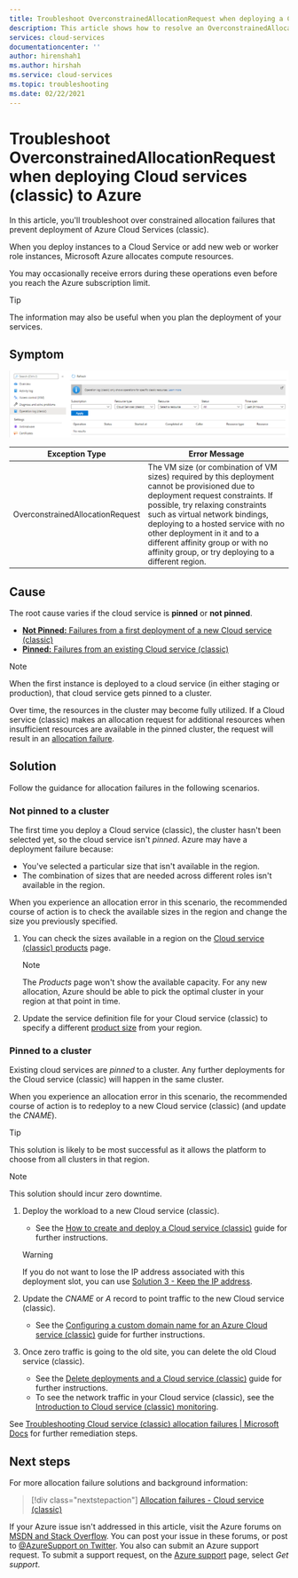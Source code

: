 ```yaml
---
title: Troubleshoot OverconstrainedAllocationRequest when deploying a Cloud service (classic) to Azure | Microsoft Docs
description: This article shows how to resolve an OverconstrainedAllocationRequest exception when deploying a Cloud service (classic) to Azure.
services: cloud-services
documentationcenter: ''
author: hirenshah1
ms.author: hirshah
ms.service: cloud-services
ms.topic: troubleshooting
ms.date: 02/22/2021
---
```


# Troubleshoot OverconstrainedAllocationRequest when deploying Cloud services (classic) to Azure

In this article, you'll troubleshoot over constrained allocation failures that prevent deployment of Azure Cloud Services (classic).

When you deploy instances to a Cloud Service or add new web or worker role instances, Microsoft Azure allocates compute resources.

You may occasionally receive errors during these operations even before you reach the Azure subscription limit.

> [!TIP]
> The information may also be useful when you plan the deployment of your services.

## Symptom

![Image shows the Operation log (classic) blade.](./media/cloud-services-troubleshoot-overconstrained-allocation-failed/cloud-services-troubleshoot-allocation-logs.png)

|Exception Type  |Error Message  |
|---------|---------|
|OverconstrainedAllocationRequest |The VM size (or combination of VM sizes) required by this deployment cannot be provisioned due to deployment request constraints. If possible, try relaxing constraints such as virtual network bindings, deploying to a hosted service with no other deployment in it and to a different affinity group or with no affinity group, or try deploying to a different region.|

## Cause

The root cause varies if the cloud service is **pinned** or **not pinned**.

- [**Not Pinned:** Failures from a first deployment of a new Cloud service (classic)](#not-pinned-to-a-cluster)
- [**Pinned:** Failures from an existing Cloud service (classic)](#pinned-to-a-cluster)

> [!NOTE]
> When the first instance is deployed to a cloud service (in either staging or production), that cloud service gets pinned to a cluster.
>
> Over time, the resources in the cluster may become fully utilized. If a Cloud service (classic) makes an allocation request for additional resources when insufficient resources are available in the pinned cluster, the request will result in an [allocation failure](cloud-services-allocation-failures.md).

## Solution

Follow the guidance for allocation failures in the following scenarios.

### Not pinned to a cluster

The first time you deploy a Cloud service (classic), the cluster hasn't been selected yet, so the cloud service isn't *pinned*. Azure may have a deployment failure because:

- You've selected a particular size that isn't available in the region.
- The combination of sizes that are needed across different roles isn't available in the region.

When you experience an allocation error in this scenario, the recommended course of action is to check the available sizes in the region and change the size you previously specified.

1. You can check the sizes available in a region on the [Cloud service (classic) products](https://azure.microsoft.com/global-infrastructure/services/?products=cloud-services) page.

    > [!NOTE]
    > The *Products* page won't show the available capacity. For any new allocation, Azure should be able to pick the optimal cluster in your region at that point in time.

1. Update the service definition file for your Cloud service (classic) to specify a different [product size](cloud-services-sizes-specs.md#configure-sizes-for-cloud-services) from your region.

### Pinned to a cluster

Existing cloud services are *pinned* to a cluster. Any further deployments for the Cloud service (classic) will happen in the same cluster.

When you experience an allocation error in this scenario, the recommended course of action is to redeploy to a new Cloud service (classic) (and update the *CNAME*).

> [!TIP]
> This solution is likely to be most successful as it allows the platform to choose from all clusters in that region.

> [!NOTE]
> This solution should incur zero downtime.

1. Deploy the workload to a new Cloud service (classic).
    - See the [How to create and deploy a Cloud service (classic)](cloud-services-how-to-create-deploy-portal.md) guide for further instructions.

    > [!WARNING]
    > If you do not want to lose the IP address associated with this deployment slot, you can use [Solution 3 - Keep the IP address](cloud-services-allocation-failures.md#solutions).

1. Update the *CNAME* or *A* record to point traffic to the new Cloud service (classic).
    - See the [Configuring a custom domain name for an Azure Cloud service (classic)](cloud-services-custom-domain-name-portal.md#understand-cname-and-a-records) guide for further instructions.

1. Once zero traffic is going to the old site, you can delete the old Cloud service (classic).
    - See the [Delete deployments and a Cloud service (classic)](cloud-services-how-to-manage-portal.md#delete-deployments-and-a-cloud-service) guide for further instructions.
    - To see the network traffic in your Cloud service (classic), see the [Introduction to Cloud service (classic) monitoring](cloud-services-how-to-monitor.md).

See [Troubleshooting Cloud service (classic) allocation failures | Microsoft Docs](cloud-services-allocation-failures.md#common-issues) for further remediation steps.

## Next steps

For more allocation failure solutions and background information:

> [!div class="nextstepaction"]
> [Allocation failures - Cloud service (classic)](cloud-services-allocation-failures.md)

If your Azure issue isn't addressed in this article, visit the Azure forums on [MSDN and Stack Overflow](https://azure.microsoft.com/support/forums/). You can post your issue in these forums, or post to [@AzureSupport on Twitter](https://twitter.com/AzureSupport). You also can submit an Azure support request. To submit a support request, on the [Azure support](https://azure.microsoft.com/support/options/) page, select *Get support*.
